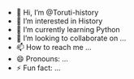 - 👋 Hi, I’m @Toruti-history
- 👀 I’m interested in History
- 🌱 I’m currently learning Python
- 💞️ I’m looking to collaborate on ...
- 📫 How to reach me ...
- 😄 Pronouns: ...
- ⚡ Fun fact: ...

<!---
Toruti-history/Toruti-history is a ✨ special ✨ repository because its `README.md` (this file) appears on your GitHub profile.
You can click the Preview link to take a look at your changes.
--->
